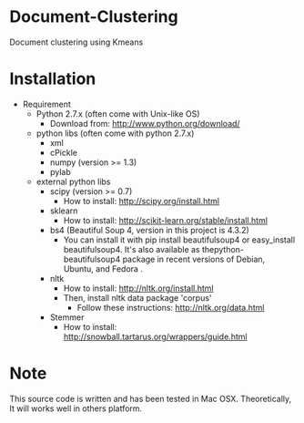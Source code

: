 Document-Clustering
===================

Document clustering using Kmeans

Installation
============

* Requirement
  * Python 2.7.x (often come with Unix-like OS)
    * Download from: http://www.python.org/download/
  * python libs (often come with python 2.7.x)
    * xml
    * cPickle
    * numpy (version >= 1.3)
    * pylab
  * external python libs
    * scipy (version >= 0.7) 
      * How to install: http://scipy.org/install.html
    * sklearn 
      * How to install: http://scikit-learn.org/stable/install.html
    * bs4 (Beautiful Soup 4, version in this project is 4.3.2)
      * You can install it with pip install beautifulsoup4 or easy_install beautifulsoup4. It's also available as thepython-beautifulsoup4 package in recent versions of Debian, Ubuntu, and Fedora .
    * nltk 
      * How to install: http://nltk.org/install.html
      * Then, install nltk data package 'corpus'
        * Follow these instructions: http://nltk.org/data.html
    * Stemmer 
      * How to install: http://snowball.tartarus.org/wrappers/guide.html

Note
====

This source code is written and has been tested in Mac OSX. Theoretically, It will works well in others platform.
